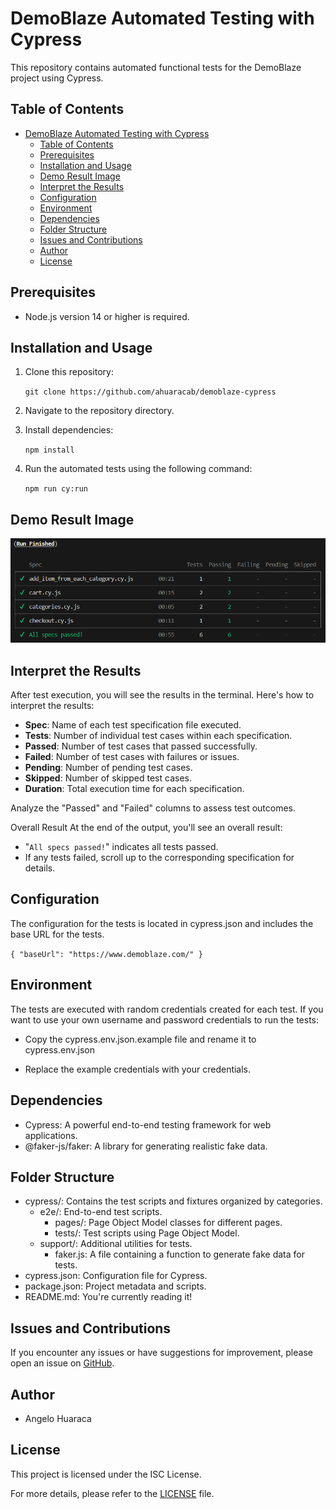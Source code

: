 # DemoBlaze Automated Testing with Cypress

This repository contains automated functional tests for the DemoBlaze project using Cypress.

## Table of Contents

- [DemoBlaze Automated Testing with Cypress](#demoblaze-automated-testing-with-cypress)
  - [Table of Contents](#table-of-contents)
  - [Prerequisites](#prerequisites)
  - [Installation and Usage](#installation-and-usage)
  - [Demo Result Image](#demo-result-image)
  - [Interpret the Results](#interpret-the-results)
  - [Configuration](#configuration)
  - [Environment](#environment)
  - [Dependencies](#dependencies)
  - [Folder Structure](#folder-structure)
  - [Issues and Contributions](#issues-and-contributions)
  - [Author](#author)
  - [License](#license)

## Prerequisites

-   Node.js version 14 or higher is required.

## Installation and Usage

1.  Clone this repository:

    `git clone https://github.com/ahuaracab/demoblaze-cypress`

2.  Navigate to the repository directory.

3.  Install dependencies:

    `npm install`

4.  Run the automated tests using the following command:

    `npm run cy:run`

## Demo Result Image

![](demo.png)

## Interpret the Results

After test execution, you will see the results in the terminal. Here's how to interpret the results:

-   **Spec**: Name of each test specification file executed.
-   **Tests**: Number of individual test cases within each specification.
-   **Passed**: Number of test cases that passed successfully.
-   **Failed**: Number of test cases with failures or issues.
-   **Pending**: Number of pending test cases.
-   **Skipped**: Number of skipped test cases.
-   **Duration**: Total execution time for each specification.

Analyze the "Passed" and "Failed" columns to assess test outcomes.

Overall Result At the end of the output, you'll see an overall result:

-   "`All specs passed!`" indicates all tests passed.
-   If any tests failed, scroll up to the corresponding specification for details.

## Configuration

The configuration for the tests is located in cypress.json and includes the base URL for the tests.

`{ "baseUrl": "https://www.demoblaze.com/" }`

## Environment

The tests are executed with random credentials created for each test. If you want to use your own username and password credentials to run the tests:

-   Copy the cypress.env.json.example file and rename it to cypress.env.json

-   Replace the example credentials with your credentials.

## Dependencies

-   Cypress: A powerful end-to-end testing framework for web applications.
-   @faker-js/faker: A library for generating realistic fake data.

## Folder Structure

-   cypress/: Contains the test scripts and fixtures organized by categories.
    -   e2e/: End-to-end test scripts.
        -   pages/: Page Object Model classes for different pages.
        -   tests/: Test scripts using Page Object Model.
    -   support/: Additional utilities for tests.
        -   faker.js: A file containing a function to generate fake data for tests.
-   cypress.json: Configuration file for Cypress.
-   package.json: Project metadata and scripts.
-   README.md: You're currently reading it!

## Issues and Contributions

If you encounter any issues or have suggestions for improvement, please open an issue on [GitHub](https://github.com/ahuaracab/demoblaze-cypress/issues).

## Author

-   Angelo Huaraca

## License

This project is licensed under the ISC License.

For more details, please refer to the [LICENSE](LICENSE) file.